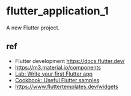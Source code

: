 # flutter_application_1
A new Flutter project.

## ref
- Flutter development https://docs.flutter.dev/
- https://m3.material.io/components
- [Lab: Write your first Flutter app](https://docs.flutter.dev/get-started/codelab)
- [Cookbook: Useful Flutter samples](https://docs.flutter.dev/cookbook)
- https://www.fluttertemplates.dev/widgets
